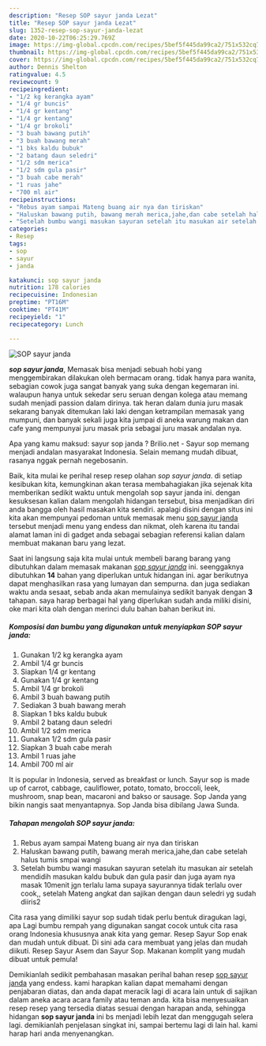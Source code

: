 ```yaml
---
description: "Resep SOP sayur janda Lezat"
title: "Resep SOP sayur janda Lezat"
slug: 1352-resep-sop-sayur-janda-lezat
date: 2020-10-22T06:25:29.769Z
image: https://img-global.cpcdn.com/recipes/5bef5f445da99ca2/751x532cq70/sop-sayur-janda-foto-resep-utama.jpg
thumbnail: https://img-global.cpcdn.com/recipes/5bef5f445da99ca2/751x532cq70/sop-sayur-janda-foto-resep-utama.jpg
cover: https://img-global.cpcdn.com/recipes/5bef5f445da99ca2/751x532cq70/sop-sayur-janda-foto-resep-utama.jpg
author: Dennis Shelton
ratingvalue: 4.5
reviewcount: 9
recipeingredient:
- "1/2 kg kerangka ayam"
- "1/4 gr buncis"
- "1/4 gr kentang"
- "1/4 gr kentang"
- "1/4 gr brokoli"
- "3 buah bawang putih"
- "3 buah bawang merah"
- "1 bks kaldu bubuk"
- "2 batang daun seledri"
- "1/2 sdm merica"
- "1/2 sdm gula pasir"
- "3 buah cabe merah"
- "1 ruas jahe"
- "700 ml air"
recipeinstructions:
- "Rebus ayam sampai Mateng buang air nya dan tiriskan"
- "Haluskan bawang putih, bawang merah merica,jahe,dan cabe setelah halus tumis smpai wangi"
- "Setelah bumbu wangi masukan sayuran setelah itu masukan air setelah mendidih masukan kaldu bubuk dan gula pasir dan juga ayam nya masak 10menit jgn terlalu lama supaya sayurannya tidak terlalu over cook,, setelah Mateng angkat dan sajikan dengan daun seledri yg sudah diiris2"
categories:
- Resep
tags:
- sop
- sayur
- janda

katakunci: sop sayur janda 
nutrition: 178 calories
recipecuisine: Indonesian
preptime: "PT16M"
cooktime: "PT41M"
recipeyield: "1"
recipecategory: Lunch

---
```



![SOP sayur janda](https://img-global.cpcdn.com/recipes/5bef5f445da99ca2/751x532cq70/sop-sayur-janda-foto-resep-utama.jpg)

<b><i>sop sayur janda</i></b>, Memasak bisa menjadi sebuah hobi yang menggembirakan dilakukan oleh bermacam orang. tidak hanya para wanita, sebagian cowok juga sangat banyak yang suka dengan kegemaran ini. walaupun hanya untuk sekedar seru seruan dengan kolega atau memang sudah menjadi passion dalam dirinya. tak heran dalam dunia juru masak sekarang banyak ditemukan laki laki dengan ketrampilan memasak yang mumpuni, dan banyak sekali juga kita jumpai di aneka warung makan dan cafe yang mempunyai juru masak pria sebagai juru masak andalan nya.

Apa yang kamu maksud: sayur sop janda ? Brilio.net - Sayur sop memang menjadi andalan masyarakat Indonesia. Selain memang mudah dibuat, rasanya nggak pernah negebosanin.

Baik, kita mulai ke perihal resep resep olahan <i>sop sayur janda</i>. di setiap kesibukan kita, kemungkinan akan terasa membahagiakan jika sejenak kita memberikan sedikit waktu untuk mengolah sop sayur janda ini. dengan kesuksesan kalian dalam mengolah hidangan tersebut, bisa menjadikan diri anda bangga oleh hasil masakan kita sendiri. apalagi disini dengan situs ini kita akan mempunyai pedoman untuk memasak menu <u>sop sayur janda</u> tersebut menjadi menu yang endess dan nikmat, oleh karena itu tandai alamat laman ini di gadget anda sebagai sebagian referensi kalian dalam membuat makanan baru yang lezat.


Saat ini langsung saja kita mulai untuk membeli barang barang yang dibutuhkan dalam memasak makanan <u><i>sop sayur janda</i></u> ini. seenggaknya dibutuhkan <b>14</b> bahan yang diperlukan untuk hidangan ini. agar berikutnya dapat menghasilkan rasa yang lumayan dan sempurna. dan juga sediakan waktu anda sesaat, sebab anda akan memulainya sedikit banyak dengan <b>3</b> tahapan. saya harap berbagai hal yang diperlukan sudah anda miliki disini, oke mari kita olah dengan merinci dulu bahan bahan berikut ini.

<!--inarticleads1-->

##### Komposisi dan bumbu yang digunakan untuk menyiapkan SOP sayur janda:

1. Gunakan 1/2 kg kerangka ayam
1. Ambil 1/4 gr buncis
1. Siapkan 1/4 gr kentang
1. Gunakan 1/4 gr kentang
1. Ambil 1/4 gr brokoli
1. Ambil 3 buah bawang putih
1. Sediakan 3 buah bawang merah
1. Siapkan 1 bks kaldu bubuk
1. Ambil 2 batang daun seledri
1. Ambil 1/2 sdm merica
1. Gunakan 1/2 sdm gula pasir
1. Siapkan 3 buah cabe merah
1. Ambil 1 ruas jahe
1. Ambil 700 ml air


It is popular in Indonesia, served as breakfast or lunch. Sayur sop is made up of carrot, cabbage, cauliflower, potato, tomato, broccoli, leek, mushroom, snap bean, macaroni and bakso or sausage. Sop Janda yang bikin nangis saat menyantapnya. Sop Janda bisa dibilang Jawa Sunda. 

<!--inarticleads2-->

##### Tahapan mengolah SOP sayur janda:

1. Rebus ayam sampai Mateng buang air nya dan tiriskan
1. Haluskan bawang putih, bawang merah merica,jahe,dan cabe setelah halus tumis smpai wangi
1. Setelah bumbu wangi masukan sayuran setelah itu masukan air setelah mendidih masukan kaldu bubuk dan gula pasir dan juga ayam nya masak 10menit jgn terlalu lama supaya sayurannya tidak terlalu over cook,, setelah Mateng angkat dan sajikan dengan daun seledri yg sudah diiris2


Cita rasa yang dimiliki sayur sop sudah tidak perlu bentuk diragukan lagi, apa Lagi bumbu rempah yang digunakan sangat cocok untuk cita rasa orang Indonesia khususnya anak kita yang gemar. Resep Sayur Sop enak dan mudah untuk dibuat. Di sini ada cara membuat yang jelas dan mudah diikuti. Resep Sayur Asem dan Sayur Sop. Makanan komplit yang mudah dibuat untuk pemula! 

Demikianlah sedikit pembahasan masakan perihal bahan resep <u>sop sayur janda</u> yang endess. kami harapkan kalian dapat memahami dengan penjabaran diatas, dan anda dapat meracik lagi di acara lain untuk di sajikan dalam aneka acara acara family atau teman anda. kita bisa menyesuaikan resep resep yang tersedia diatas sesuai dengan harapan anda, sehingga hidangan <b>sop sayur janda</b> ini bs menjadi lebih lezat dan menggugah selera lagi. demikianlah penjelasan singkat ini, sampai bertemu lagi di lain hal. kami harap hari anda menyenangkan.
